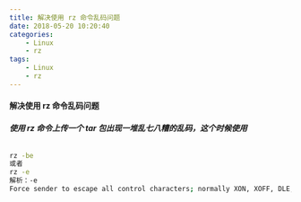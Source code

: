 ```yaml
---
title: 解决使用 rz 命令乱码问题
date: 2018-05-20 10:20:40
categories:
    - Linux
    - rz
tags:
    - Linux
    - rz
---
```


#### 解决使用 rz 命令乱码问题

###### **使用 rz 命令上传一个 tar 包出现一堆乱七八糟的乱码，这个时候使用**

```bash
rz -be
或者
rz -e
解析：-e
Force sender to escape all control characters; normally XON, XOFF, DLE, CR-@-CR, and Ctrl-X are escaped.
```

